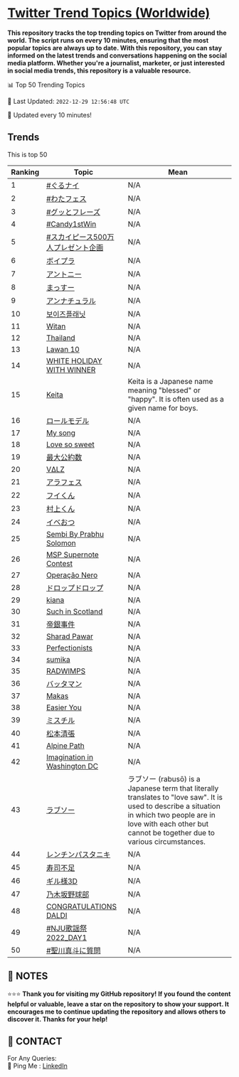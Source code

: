 [Twitter Trend Topics (Worldwide)](https://github.com/ErcinDedeoglu/Twitter-Trend-Topics)
==========

**This repository tracks the top trending topics on Twitter from around the world. 
The script runs on every 10 minutes, ensuring that the most popular topics are always up to date. 
With this repository, you can stay informed on the latest trends and conversations happening on the social media platform. 
Whether you're a journalist, marketer, or just interested in social media trends, this repository is a valuable resource.**


📊 Top 50 Trending Topics

📆 Last Updated: `2022-12-29 12:56:48 UTC`

🔧 Updated every 10 minutes!


## Trends

This is top 50

| Ranking | Topic | Mean |
| ------- | ------------ | ------------ |
| 1 | [#ぐるナイ](http://twitter.com/search?q=%23%e3%81%90%e3%82%8b%e3%83%8a%e3%82%a4) | N/A |
| 2 | [#わたフェス](http://twitter.com/search?q=%23%e3%82%8f%e3%81%9f%e3%83%95%e3%82%a7%e3%82%b9) | N/A |
| 3 | [#グッとフレーズ](http://twitter.com/search?q=%23%e3%82%b0%e3%83%83%e3%81%a8%e3%83%95%e3%83%ac%e3%83%bc%e3%82%ba) | N/A |
| 4 | [#Candy1stWin](http://twitter.com/search?q=%23Candy1stWin) | N/A |
| 5 | [#スカイピース500万人プレゼント企画](http://twitter.com/search?q=%23%e3%82%b9%e3%82%ab%e3%82%a4%e3%83%94%e3%83%bc%e3%82%b9500%e4%b8%87%e4%ba%ba%e3%83%97%e3%83%ac%e3%82%bc%e3%83%b3%e3%83%88%e4%bc%81%e7%94%bb) | N/A |
| 6 | [ボイプラ](http://twitter.com/search?q=%e3%83%9c%e3%82%a4%e3%83%97%e3%83%a9) | N/A |
| 7 | [アントニー](http://twitter.com/search?q=%e3%82%a2%e3%83%b3%e3%83%88%e3%83%8b%e3%83%bc) | N/A |
| 8 | [まっすー](http://twitter.com/search?q=%e3%81%be%e3%81%a3%e3%81%99%e3%83%bc) | N/A |
| 9 | [アンナチュラル](http://twitter.com/search?q=%e3%82%a2%e3%83%b3%e3%83%8a%e3%83%81%e3%83%a5%e3%83%a9%e3%83%ab) | N/A |
| 10 | [보이즈플래닛](http://twitter.com/search?q=%eb%b3%b4%ec%9d%b4%ec%a6%88%ed%94%8c%eb%9e%98%eb%8b%9b) | N/A |
| 11 | [Witan](http://twitter.com/search?q=Witan) | N/A |
| 12 | [Thailand](http://twitter.com/search?q=Thailand) | N/A |
| 13 | [Lawan 10](http://twitter.com/search?q=Lawan+10) | N/A |
| 14 | [WHITE HOLIDAY WITH WINNER](http://twitter.com/search?q=WHITE+HOLIDAY+WITH+WINNER) | N/A |
| 15 | [Keita](http://twitter.com/search?q=Keita) | Keita is a Japanese name meaning "blessed" or "happy". It is often used as a given name for boys. |
| 16 | [ロールモデル](http://twitter.com/search?q=%e3%83%ad%e3%83%bc%e3%83%ab%e3%83%a2%e3%83%87%e3%83%ab) | N/A |
| 17 | [My song](http://twitter.com/search?q=My+song) | N/A |
| 18 | [Love so sweet](http://twitter.com/search?q=Love+so+sweet) | N/A |
| 19 | [最大公約数](http://twitter.com/search?q=%e6%9c%80%e5%a4%a7%e5%85%ac%e7%b4%84%e6%95%b0) | N/A |
| 20 | [VΔLZ](http://twitter.com/search?q=V%ce%94LZ) | N/A |
| 21 | [アラフェス](http://twitter.com/search?q=%e3%82%a2%e3%83%a9%e3%83%95%e3%82%a7%e3%82%b9) | N/A |
| 22 | [フイくん](http://twitter.com/search?q=%e3%83%95%e3%82%a4%e3%81%8f%e3%82%93) | N/A |
| 23 | [村上くん](http://twitter.com/search?q=%e6%9d%91%e4%b8%8a%e3%81%8f%e3%82%93) | N/A |
| 24 | [イベおつ](http://twitter.com/search?q=%e3%82%a4%e3%83%99%e3%81%8a%e3%81%a4) | N/A |
| 25 | [Sembi By Prabhu Solomon](http://twitter.com/search?q=Sembi+By+Prabhu+Solomon) | N/A |
| 26 | [MSP Supernote Contest](http://twitter.com/search?q=MSP+Supernote+Contest) | N/A |
| 27 | [Operação Nero](http://twitter.com/search?q=Opera%c3%a7%c3%a3o+Nero) | N/A |
| 28 | [ドロップドロップ](http://twitter.com/search?q=%e3%83%89%e3%83%ad%e3%83%83%e3%83%97%e3%83%89%e3%83%ad%e3%83%83%e3%83%97) | N/A |
| 29 | [kiana](http://twitter.com/search?q=kiana) | N/A |
| 30 | [Such in Scotland](http://twitter.com/search?q=Such+in+Scotland) | N/A |
| 31 | [帝銀事件](http://twitter.com/search?q=%e5%b8%9d%e9%8a%80%e4%ba%8b%e4%bb%b6) | N/A |
| 32 | [Sharad Pawar](http://twitter.com/search?q=Sharad+Pawar) | N/A |
| 33 | [Perfectionists](http://twitter.com/search?q=Perfectionists) | N/A |
| 34 | [sumika](http://twitter.com/search?q=sumika) | N/A |
| 35 | [RADWIMPS](http://twitter.com/search?q=RADWIMPS) | N/A |
| 36 | [バッタマン](http://twitter.com/search?q=%e3%83%90%e3%83%83%e3%82%bf%e3%83%9e%e3%83%b3) | N/A |
| 37 | [Makas](http://twitter.com/search?q=Makas) | N/A |
| 38 | [Easier You](http://twitter.com/search?q=Easier+You) | N/A |
| 39 | [ミスチル](http://twitter.com/search?q=%e3%83%9f%e3%82%b9%e3%83%81%e3%83%ab) | N/A |
| 40 | [松本清張](http://twitter.com/search?q=%e6%9d%be%e6%9c%ac%e6%b8%85%e5%bc%b5) | N/A |
| 41 | [Alpine Path](http://twitter.com/search?q=Alpine+Path) | N/A |
| 42 | [Imagination in Washington DC](http://twitter.com/search?q=Imagination+in+Washington+DC) | N/A |
| 43 | [ラブソー](http://twitter.com/search?q=%e3%83%a9%e3%83%96%e3%82%bd%e3%83%bc) | ラブソー (rabusō) is a Japanese term that literally translates to "love saw". It is used to describe a situation in which two people are in love with each other but cannot be together due to various circumstances. |
| 44 | [レンチンパスタニキ](http://twitter.com/search?q=%e3%83%ac%e3%83%b3%e3%83%81%e3%83%b3%e3%83%91%e3%82%b9%e3%82%bf%e3%83%8b%e3%82%ad) | N/A |
| 45 | [寿司不足](http://twitter.com/search?q=%e5%af%bf%e5%8f%b8%e4%b8%8d%e8%b6%b3) | N/A |
| 46 | [ギル様3D](http://twitter.com/search?q=%e3%82%ae%e3%83%ab%e6%a7%983D) | N/A |
| 47 | [乃木坂野球部](http://twitter.com/search?q=%e4%b9%83%e6%9c%a8%e5%9d%82%e9%87%8e%e7%90%83%e9%83%a8) | N/A |
| 48 | [CONGRATULATIONS DALDI](http://twitter.com/search?q=CONGRATULATIONS+DALDI) | N/A |
| 49 | [#NJU歌謡祭2022_DAY1](http://twitter.com/search?q=%23NJU%e6%ad%8c%e8%ac%a1%e7%a5%ad2022_DAY1) | N/A |
| 50 | [#聖川真斗に質問](http://twitter.com/search?q=%23%e8%81%96%e5%b7%9d%e7%9c%9f%e6%96%97%e3%81%ab%e8%b3%aa%e5%95%8f) | N/A |




## 📝 NOTES

⭐⭐⭐ **Thank you for visiting my GitHub repository! If you found the content helpful or valuable, leave a star on the repository to show your support. It encourages me to continue updating the repository and allows others to discover it. Thanks for your help!**

## 📨 CONTACT

 For Any Queries:  
            🏓 Ping Me : [LinkedIn](https://www.linkedin.com/in/ercindedeoglu/)
